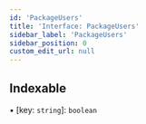 ```yaml
---
id: 'PackageUsers'
title: 'Interface: PackageUsers'
sidebar_label: 'PackageUsers'
sidebar_position: 0
custom_edit_url: null
---
```


## Indexable

▪ [key: `string`]: `boolean`
